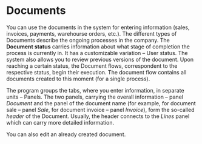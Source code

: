 # Documents

You can use the documents in the system for entering information (sales, invoices, payments, warehourse orders, etc.). The different types of Documents describe the ongoing processes in the company. The <b>Document status</b> carries information about what stage of completion the process is currently in. It has a customizable variation – User status. The system also allows you to review previous versions of the document. Upon reaching a certain status, the Document flows, correspondent to the respective status, begin their execution. 
The document flow contains all documents created to this moment (for a single process).

The program groups the tabs, where you enter information, in separate units – Panels. The two panels, carrying the overall information – panel *Document* and the panel of the document name (for example, for document sale – panel *Sale*, for document invoice – panel *Invoice*), form the so-called *header* of the Document. Usually, the header connects to the *Lines* panel which can carry more detailed information. 

You can also edit an already created document.
